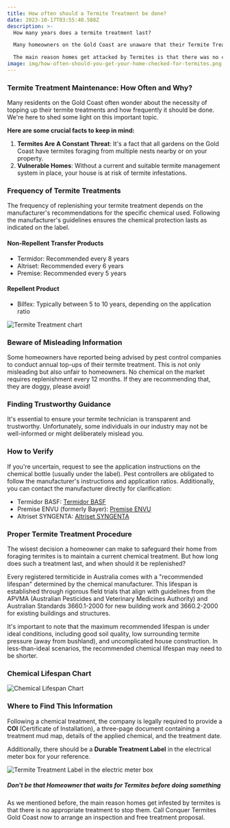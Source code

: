 ```yaml
---
title: How often should a Termite Treatment be done?
date: 2023-10-17T03:55:40.588Z
description: >-
  How many years does a termite treatment last?

  Many homeowners on the Gold Coast are unaware that their Termite Treatment needs to be replenished on the recommended chemical manufacturers' life cycle.

  The main reason homes get attacked by Termites is that there was no current chemical treatment in place! 
image: img/how-often-should-you-get-your-home-checked-for-termites.png
---
```

### Termite Treatment Maintenance: How Often and Why?

Many residents on the Gold Coast often wonder about the necessity of topping up their termite treatments and how frequently it should be done. We're here to shed some light on this important topic.

**Here are some crucial facts to keep in mind:**

1. **Termites Are A Constant Threat**: It's a fact that all gardens on the Gold Coast have termites foraging from multiple nests nearby or on your property.
2. **Vulnerable Homes**: Without a current and suitable termite management system in place, your house is at risk of termite infestations.

### **Frequency of Termite Treatments**

The frequency of replenishing your termite treatment depends on the manufacturer's recommendations for the specific chemical used. Following the manufacturer's guidelines ensures the chemical protection lasts as indicated on the label.

#### **Non-Repellent Transfer Products**

* Termidor: Recommended every 8 years
* Altriset: Recommended every 6 years
* Premise: Recommended every 5 years

#### **Repellent Product**

* Bilfex: Typically between 5 to 10 years, depending on the application ratio

![Termite Treatment chart](img/chemical-recommeded-life-chart.jpg)

### **Beware of Misleading Information**

Some homeowners have reported being advised by pest control companies to conduct annual top-ups of their termite treatment. This is not only misleading but also unfair to homeowners. No chemical on the market requires replenishment every 12 months. If they are recommending that, they are doggy, please avoid! 

### **Finding Trustworthy Guidance**

It's essential to ensure your termite technician is transparent and trustworthy. Unfortunately, some individuals in our industry may not be well-informed or might deliberately mislead you.

### **How to Verify**

If you're uncertain, request to see the application instructions on the chemical bottle (usually under the label). Pest controllers are obligated to follow the manufacturer's instructions and application ratios. Additionally, you can contact the manufacturer directly for clarification:

* Termidor BASF: [Termidor BASF](https://pest-control.basf.com.au/products/termidor-he)
* Premise ENVU (formerly Bayer): [Premise ENVU](https://www.au.envu.com/pest-management/products/premisesc200)
* Altriset SYNGENTA: [Altriset SYNGENTA](https://www.syngentappm.com.au/altriset-termiticide)

### **Proper Termite Treatment Procedure**

The wisest decision a homeowner can make to safeguard their home from foraging termites is to maintain a current chemical treatment. But how long does such a treatment last, and when should it be replenished?

Every registered termiticide in Australia comes with a "recommended lifespan" determined by the chemical manufacturer. This lifespan is established through rigorous field trials that align with guidelines from the APVMA (Australian Pesticides and Veterinary Medicines Authority) and Australian Standards 3660.1-2000 for new building work and 3660.2-2000 for existing buildings and structures.

It's important to note that the maximum recommended lifespan is under ideal conditions, including good soil quality, low surrounding termite pressure (away from bushland), and uncomplicated house construction. In less-than-ideal scenarios, the recommended chemical lifespan may need to be shorter.

### **Chemical Lifespan Chart**

![Chemical Lifespan Chart](https://www.conquertermites.com.au/images/wpc/uploads/2016/08/Chemical-life-span-chart.jpg)

### **Where to Find This Information**

Following a chemical treatment, the company is legally required to provide a **COI** (Certificate of Installation), a three-page document containing a treatment mud map, details of the applied chemical, and the treatment date. 

Additionally, there should be a **Durable Treatment Label** in the electrical meter box for your reference.

![Termite Treatment Label in the electric meter box](img/treatment-label.png)

##### Don't be that Homeowner that waits for Termites before doing something

As we mentioned before, the main reason homes get infested by termites is that there is no appropriate treatment to stop them. Call Conquer Termites Gold Coast now to arrange an inspection and free treatment proposal.